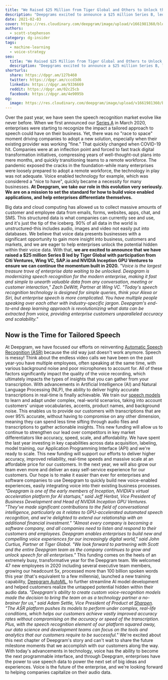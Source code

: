 ```yaml
---
title: "We Raised $25 Million from Tiger Global and Others to Unlock the Power of Voice Data and Fuel the World’s Big Ideas"
description: "Deepgrams excited to announce a $25 million Series B, led by Tiger Global, to ensure we can continue the momentum built in 2020. Learn more."
date: 2021-02-03
cover: https://res.cloudinary.com/deepgram/image/upload/v1661981360/blog/we-raised-25-million/we-raised-25M%402x.png
authors:
  - scott-stephenson
category: dg-insider
tags:
  - machine-learning
  - voice-strategy
seo:
  title: "We Raised $25 Million from Tiger Global and Others to Unlock the Power of Voice Data and Fuel the World’s Big Ideas"
  description: "Deepgrams excited to announce a $25 million Series B, led by Tiger Global, to ensure we can continue the momentum built in 2020. Learn more."
shorturls:
  share: https://dpgr.am/127b460
  twitter: https://dpgr.am/cccd3d6
  linkedin: https://dpgr.am/9336669
  reddit: https://dpgr.am/02c25cb
  facebook: https://dpgr.am/4e9095b
og:
  image: https://res.cloudinary.com/deepgram/image/upload/v1661981360/blog/we-raised-25-million/we-raised-25M%402x.png
---
```


Over the past year, we have seen the speech recognition market evolve like never before. When we first announced our [Series A](https://blog.deepgram.com/deepgram-series-a/) in March 2020, enterprises were starting to recognize the impact a tailored approach to speech could have on their business. Yet, there was no "race to space" moment driving companies to adopt a new solution, especially when their existing provider was working "fine." That quickly changed when COVID-19 hit. Companies were at an inflection point and forced to fast track digital transformation initiatives, compressing years of well-thought-out plans into mere months, and quickly transitioning teams to a remote workforce. The pandemic exposed the cracks in the foundation-while many enterprises were loosely prepared to adopt a remote workforce, the technology in play was not adequate. Voice enabled technology for example, which was considered a "nice to have", quickly became a necessity for many businesses. **At Deepgram, we take our role in this evolution very seriously. We are on a mission to set the standard for how to build voice enabled applications, and help enterprises differentiate themselves.** 

<WhitepaperPromo whitepaper="latest"></WhitepaperPromo>

Big data and cloud computing has allowed us to collect massive amounts of customer and employee data from emails, forms, websites, apps, chat, and SMS. This structured data is what companies can currently see and use, and it's just the tip of the iceberg. 90% of all data in the world is unstructured-this includes audio, images and video not easily put into databases. We believe that voice data presents businesses with a significant opportunity to gain more insight into business, customers and markets, and we are eager to help enterprises unlock the potential hidden within their voice data. With that, **we are excited to announce that we have raised a $25 million Series B led by Tiger Global with participation from Citi Ventures, Wing VC, SAP.io and NVIDIA Inception GPU Ventures to ensure we can continue the momentum built in 2020.** _"Voice is the largest treasure trove of enterprise data waiting to be unlocked. Deepgram is modernizing speech recognition for the modern enterprise, making it fast and simple to unearth valuable data from any conversation, meeting or customer interaction," Zach DeWitt, Partner at Wing VC. "Today's speech recognition technology is designed for simple queries, think your Alexa or Siri, but enterprise speech is more complicated. You have multiple people speaking over each other with industry-specific jargon. Deepgram's end-to-end deep learning approach is revolutionizing what data can be extracted from voice, providing enterprise customers unparalleled accuracy and scalability."_

## Now is the Time for Tailored Speech

At Deepgram, we have focused our efforts on reinventing [Automatic Speech Recognition (ASR)](https://deepgram.com/product/overview/) because the old way just doesn't work anymore. Speech is messy! Think about the endless video calls we have been on the past year-you have multiple employees, often speaking at the same time, with various background noise and poor microphones to account for. All of these factors significantly impact the quality of the voice recording, which ultimately impacts the types of insights that you can gather from your transcription. With advancements in Artificial Intelligence (AI) and Natural Language Processing (NLP), the ability to deliver highly accurate transcriptions in real-time is finally achievable. We train our [speech models](https://deepgram.com/product/train/) to learn and adapt under complex, real-world scenarios, taking into account customers' unique vocabularies, accents, product names, and background noise. This enables us to provide our customers with transcriptions that are over 95% accurate, without having to compromise on any other dimension, meaning they can spend less time sifting through audio files and transcriptions to gather actionable insights. This new funding will allow us to continue to strengthen our lead over competitors in key market differentiators like accuracy, speed, scale, and affordability. We have spent the last year investing in key capabilities across data acquisition, labeling, model training, our Application Programming Interface (API) and we're ready to scale. This new funding will support our efforts to deliver higher accuracy, improved reliability, real-time speeds and massive scale at an affordable price for our customers. In the next year, we will also grow our team even more and deliver an easy self-service experience for our customers. Our hope is to make it easier than ever for enterprises and software companies to use Deepgram to quickly build new voice-enabled experiences, easily integrating voice into their existing business processes. _"Deepgram is one of the early members of Inception, NVIDIA's virtual acceleration platform for AI startups," said Jeff Herbst, Vice President of Business Development and Head of NVIDIA Inception GPU Ventures. "They've made significant contributions to the field of conversational intelligence, particularly as it relates to GPU-accelerated automated speech recognition, and we're delighted to extend our relationship with an additional financial investment."_ _"Almost every company is becoming a software company, and all companies need to listen and respond to their customers and employees. Deepgram enables enterprises to build new and compelling voice experiences for our increasingly digital world," said John Curtius, Partner at Tiger Global. "We look forward to partnering with Scott and the entire Deepgram team as the company continues to grow and unlock speech for all enterprises."_ This funding comes on the heels of an extremely busy, transformative year for the Deepgram team. We welcomed 47 new employees in 2020 including several executive team members, growing our headcount 5x, processed more than 100 billion spoken words this year (that's equivalent to a few millennia), launched a new training capability, [Deepgram AutoML](https://offers.deepgram.com/whats-new-auto-ml-on-demand), to further streamline AI model development and helped customers realize the untapped potential hidden within their audio data. _"Deepgram's ability to create custom voice-recognition models made the decision to bring the team on as a technology partner a no-brainer for us," said Adam Settle, Vice President of Product at [Sharpen](https://offers.deepgram.com/sharpen-case-study). "The ASR platform pushes its models to perform under complex, real-life conditions, which helps our customers achieve vastly improved accuracy rates without compromising on the accuracy or speed of the transcription. Plus, with the speech recognition element of our platform squared away, our data science and development teams can focus on the tools and analytics that our customers require to be successful."_ We're excited about this next chapter of Deepgram's story and can't wait to share the future milestone moments that we accomplish with our customers along the way. With today's advancements in technology, voice has the ability to become the next programmable interface, and through Deepgram, enterprises have the power to use speech data to power the next set of big ideas and experiences. Voice is the future of the enterprise, and we're looking forward to helping companies capitalize on their audio data.

